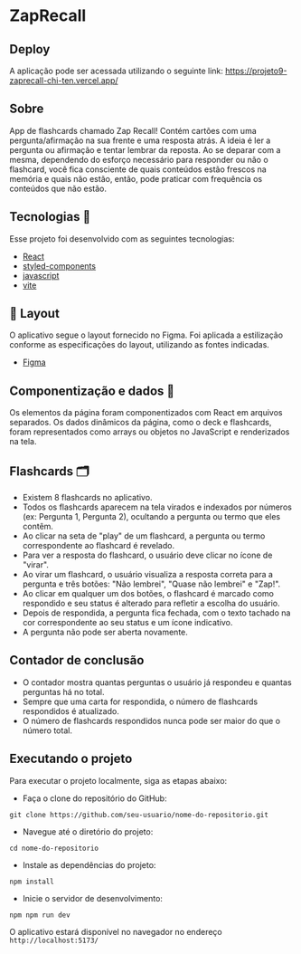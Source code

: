 # ZapRecall

## Deploy
A aplicação pode ser acessada utilizando o seguinte link: https://projeto9-zaprecall-chi-ten.vercel.app/

## Sobre
App de flashcards chamado Zap Recall! Contém cartões com uma pergunta/afirmação na sua frente e uma resposta atrás. A ideia é ler a pergunta ou afirmação e tentar lembrar da reposta. Ao se deparar com a mesma, dependendo do esforço necessário para responder ou não o flashcard, você fica consciente de quais conteúdos estão frescos na memória e quais não estão, então, pode praticar com frequência os conteúdos que não estão.

## Tecnologias 🚀

Esse projeto foi desenvolvido com as seguintes tecnologias:

- [React](https://react.dev/)
- [styled-components](https://styled-components.com/)
- [javascript](https://www.javascript.com/)
- [vite](https://vitejs.dev/)



## 🎨 Layout 

O aplicativo segue o layout fornecido no Figma. Foi aplicada a estilização conforme as especificações do layout, utilizando as fontes indicadas.

- [Figma](https://www.figma.com/file/PNYkKkFBAE1jRctvHoh7ix/ZapRecall?type=design&node-id=152-21&t=dEzTc9e9yG4lSull-0) 


## Componentização e dados 🔀

Os elementos da página foram componentizados com React em arquivos separados. Os dados dinâmicos da página, como o deck e flashcards, foram representados como arrays ou objetos no JavaScript e renderizados na tela.

## Flashcards 🗂️
- Existem 8 flashcards no aplicativo.
- Todos os flashcards aparecem na tela virados e indexados por números (ex: Pergunta 1, Pergunta 2), ocultando a pergunta ou termo que eles contêm.
- Ao clicar na seta de "play" de um flashcard, a pergunta ou termo correspondente ao flashcard é revelado.
- Para ver a resposta do flashcard, o usuário deve clicar no ícone de "virar".
- Ao virar um flashcard, o usuário visualiza a resposta correta para a pergunta e três botões: "Não lembrei", "Quase não lembrei" e "Zap!".
- Ao clicar em qualquer um dos botões, o flashcard é marcado como respondido e seu status é alterado para refletir a escolha do usuário.
- Depois de respondida, a pergunta fica fechada, com o texto tachado na cor correspondente ao seu status e um ícone indicativo.
- A pergunta não pode ser aberta novamente.



## Contador de conclusão 

- O contador mostra quantas perguntas o usuário já respondeu e quantas perguntas há no total.
- Sempre que uma carta for respondida, o número de flashcards respondidos é atualizado.
- O número de flashcards respondidos nunca pode ser maior do que o número total.

## Executando o projeto
Para executar o projeto localmente, siga as etapas abaixo:

- Faça o clone do repositório do GitHub:

```
git clone https://github.com/seu-usuario/nome-do-repositorio.git
```

- Navegue até o diretório do projeto:

```
cd nome-do-repositorio
```

- Instale as dependências do projeto:

```
npm install
```

- Inicie o servidor de desenvolvimento:

```
npm npm run dev
```

O aplicativo estará disponível no navegador no endereço ` http://localhost:5173/`
